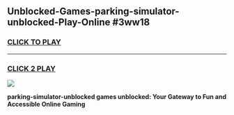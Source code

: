 
## Unblocked-Games-parking-simulator-unblocked-Play-Online #3ww18
<h3>
<a href="https://news.freeplayer.one?title=parking-simulator-unblocked&ref=3">CLICK TO PLAY</a></h3>
<hr>

<h3>
<a href="https://news.freeplayer.one?title=parking-simulator-unblocked&ref=3">CLICK 2 PLAY</a>
  
</h3>

<a href="https://news.freeplayer.one?title=parking-simulator-unblocked&ref=3"><img src="https://clearcache.store/games.png"></a>


**parking-simulator-unblocked games unblocked: Your Gateway to Fun and Accessible Online Gaming**
